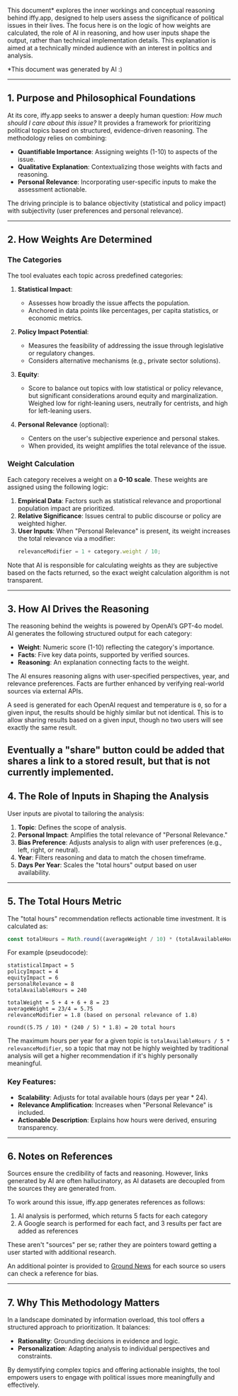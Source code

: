 
This document* explores the inner workings and conceptual reasoning behind iffy.app, designed to help users assess the significance of political issues in their lives. The focus here is on the logic of how weights are calculated, the role of AI in reasoning, and how user inputs shape the output, rather than technical implementation details. This explanation is aimed at a technically minded audience with an interest in politics and analysis.

*This document was generated by AI :)

---

## 1. **Purpose and Philosophical Foundations**

At its core, iffy.app seeks to answer a deeply human question: *How much should I care about this issue?* It provides a framework for prioritizing political topics based on structured, evidence-driven reasoning. The methodology relies on combining:

- **Quantifiable Importance**: Assigning weights (1-10) to aspects of the issue.
- **Qualitative Explanation**: Contextualizing those weights with facts and reasoning.
- **Personal Relevance**: Incorporating user-specific inputs to make the assessment actionable.

The driving principle is to balance objectivity (statistical and policy impact) with subjectivity (user preferences and personal relevance).

---

## 2. **How Weights Are Determined**

### The Categories
The tool evaluates each topic across predefined categories:

1. **Statistical Impact**:
   - Assesses how broadly the issue affects the population.
   - Anchored in data points like percentages, per capita statistics, or economic metrics.

2. **Policy Impact Potential**:
   - Measures the feasibility of addressing the issue through legislative or regulatory changes.
   - Considers alternative mechanisms (e.g., private sector solutions).

3. **Equity**:
   - Score to balance out topics with low statistical or policy relevance, but significant considerations around equity and marginalization. Weighed low for right-leaning users, neutrally for centrists, and high for left-leaning users.

4. **Personal Relevance** (optional):
   - Centers on the user's subjective experience and personal stakes.
   - When provided, its weight amplifies the total relevance of the issue.

### Weight Calculation
Each category receives a weight on a **0-10 scale**. These weights are assigned using the following logic:

1. **Empirical Data**: Factors such as statistical relevance and proportional population impact are prioritized.
2. **Relative Significance**: Issues central to public discourse or policy are weighted higher.
3. **User Inputs**: When "Personal Relevance" is present, its weight increases the total relevance via a modifier:
   ```javascript
   relevanceModifier = 1 + category.weight / 10;
   ```

Note that AI is responsible for calculating weights as they are subjective based on the facts returned, so the exact weight calculation algorithm is not transparent.

---

## 3. **How AI Drives the Reasoning**

The reasoning behind the weights is powered by OpenAI’s GPT-4o model. AI generates the following structured output for each category:

- **Weight**: Numeric score (1-10) reflecting the category's importance.
- **Facts**: Five key data points, supported by verified sources.
- **Reasoning**: An explanation connecting facts to the weight.

The AI ensures reasoning aligns with user-specified perspectives, year, and relevance preferences. Facts are further enhanced by verifying real-world sources via external APIs.

A seed is generated for each OpenAI request and temperature is `0`, so for a given input, the results should be highly similar but not identical. This is to allow sharing results based on a given input, though no two users will see exactly the same result.

Eventually a "share" button could be added that shares a link to a stored result, but that is not currently implemented.
---

## 4. **The Role of Inputs in Shaping the Analysis**

User inputs are pivotal to tailoring the analysis:

1. **Topic**: Defines the scope of analysis.
2. **Personal Impact**: Amplifies the total relevance of "Personal Relevance."
3. **Bias Preference**: Adjusts analysis to align with user preferences (e.g., left, right, or neutral).
4. **Year**: Filters reasoning and data to match the chosen timeframe.
5. **Days Per Year**: Scales the "total hours" output based on user availability.

---

## 5. **The Total Hours Metric**

The "total hours" recommendation reflects actionable time investment. It is calculated as:

```javascript
const totalHours = Math.round((averageWeight / 10) * (totalAvailableHours / 5) * relevanceModifier);
```

For example (pseudocode):

```
statisticalImpact = 5
policyImpact = 4
equityImpact = 6
personalRelevance = 8
totalAvailableHours = 240 

totalWeight = 5 + 4 + 6 + 8 = 23
averageWeight = 23/4 = 5.75
relevanceModifier = 1.8 (based on personal relevance of 1.8)

round((5.75 / 10) * (240 / 5) * 1.8) = 20 total hours
```

The maximum hours per year for a given topic is `totalAvailableHours / 5 * relevanceModifier`, so a topic that may not be highly weighted by traditional analysis will get a higher recommendation if it's highly personally meaningful.

### Key Features:
- **Scalability**: Adjusts for total available hours (days per year * 24).
- **Relevance Amplification**: Increases when "Personal Relevance" is included.
- **Actionable Description**: Explains how hours were derived, ensuring transparency.

---

## 6. **Notes on References**

Sources ensure the credibility of facts and reasoning. However, links generated by AI are often hallucinatory, as AI datasets are decoupled from the sources they are generated from.

To work around this issue, iffy.app generates references as follows:

1. AI analysis is performed, which returns 5 facts for each category
2. A Google search is performed for each fact, and 3 results per fact are added as references

These aren't "sources" per se; rather they are pointers toward getting a user started with additional research.

An additional pointer is provided to [Ground News](https://ground.news) for each source so users can check a reference for bias.

---

## 7. **Why This Methodology Matters**

In a landscape dominated by information overload, this tool offers a structured approach to prioritization. It balances:

- **Rationality**: Grounding decisions in evidence and logic.
- **Personalization**: Adapting analysis to individual perspectives and constraints.

By demystifying complex topics and offering actionable insights, the tool empowers users to engage with political issues more meaningfully and effectively.
